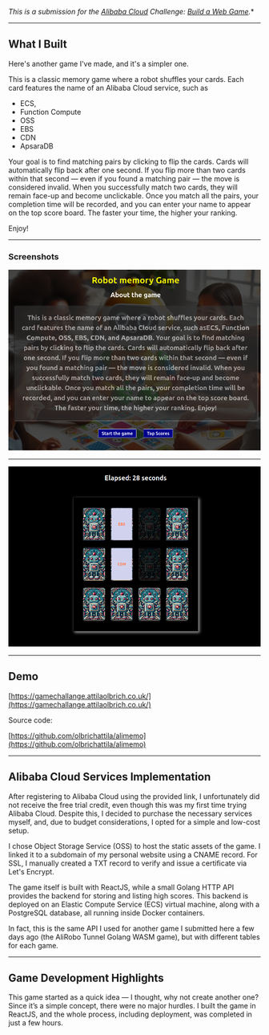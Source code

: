 *This is a submission for the [Alibaba Cloud](https://int.alibabacloud.com/m/1000402443/) Challenge: [Build a Web Game](https://dev.to/challenges/alibaba).**

---

## What I Built
Here's another game I've made, and it's a simpler one.

This is a classic memory game where a robot shuffles your cards. Each card features the name of an Alibaba Cloud service, such as 
- ECS,
- Function Compute
- OSS
- EBS
- CDN
- ApsaraDB

Your goal is to find matching pairs by clicking to flip the cards.
Cards will automatically flip back after one second. If you flip more than two cards within that second — even if you found a matching pair
— the move is considered invalid. When you successfully match two cards, they will remain face-up and become unclickable. Once you match all the pairs, your completion time will be recorded, and you can enter your name to appear on the top score board. The faster your time, the higher your ranking. 

Enjoy!

---

### Screenshots 

![Screenshot intro](https://raw.githubusercontent.com/olbrichattila/alimemo/refs/heads/main/screenshots/intro.png)

---

![Screenshot game](https://raw.githubusercontent.com/olbrichattila/alimemo/refs/heads/main/screenshots/game.png)

---

## Demo
[https://gamechallange.attilaolbrich.co.uk/](https://gamechallange.attilaolbrich.co.uk/)

Source code:

[https://github.com/olbrichattila/alimemo](https://github.com/olbrichattila/alimemo)

---

## Alibaba Cloud Services Implementation

After registering to Alibaba Cloud using the provided link, I unfortunately did not receive the free trial credit, even though this was my first time trying Alibaba Cloud. Despite this, I decided to purchase the necessary services myself, and, due to budget considerations, I opted for a simple and low-cost setup.

I chose Object Storage Service (OSS) to host the static assets of the game. I linked it to a subdomain of my personal website using a CNAME record. For SSL, I manually created a TXT record to verify and issue a certificate via Let's Encrypt.

The game itself is built with ReactJS, while a small Golang HTTP API provides the backend for storing and listing high scores. This backend is deployed on an Elastic Compute Service (ECS) virtual machine, along with a PostgreSQL database, all running inside Docker containers.

In fact, this is the same API I used for another game I submitted here a few days ago (the AliRobo Tunnel Golang WASM game), but with different tables for each game.

---


## Game Development Highlights

This game started as a quick idea — I thought, why not create another one?
Since it’s a simple concept, there were no major hurdles. I built the game in ReactJS, and the whole process, including deployment, was completed in just a few hours.
